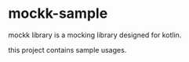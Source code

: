 # mockk-sample

mockk library is a mocking library designed for kotlin. 

this project contains sample usages.
